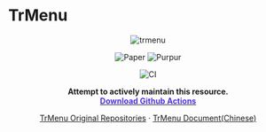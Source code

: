 # TrMenu 

<div align="center">

![trmenu](https://www.spigotmc.org/data/resource_icons/83/83120.jpg?1613203706)



![Paper](https://cdn.jsdelivr.net/gh/intergrav/devins-badges/assets/compact/supported/paper_vector.svg)
![Purpur](https://cdn.jsdelivr.net/gh/intergrav/devins-badges/assets/compact/supported/purpur_vector.svg)

![CI](https://github.com/shuiqing2046/TrMenu/actions/workflows/build.yml/badge.svg)
  <p align="center">
    <strong>Attempt to actively maintain this resource.</strong>
    <br />
    <a href="https://github.com/shuiqing2046/TrMenu/actions"><strong><span style="color:#4C33E5;">Download Github Actions</span></strong></a>
    <br />
  </p>
  <p align="center">
    <a href="https://github.com/TrPlugins/TrMenu">TrMenu Original Repositories</a>
    ·
    <a href="https://trmenu.trixey.cc">TrMenu Document(Chinese)</a>
    
  </p>
</div>